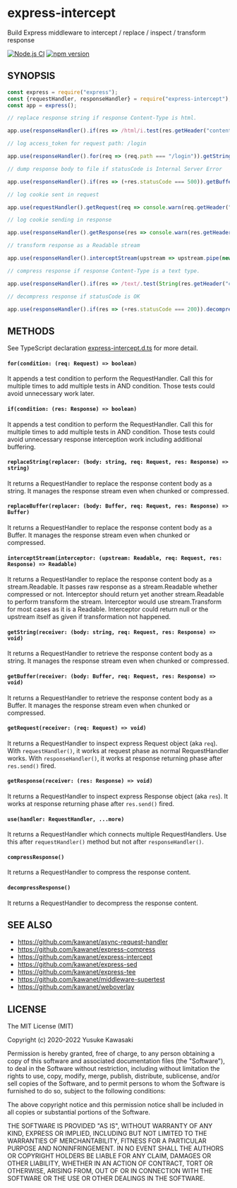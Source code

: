 # express-intercept

Build Express middleware to intercept / replace / inspect / transform response

[![Node.js CI](https://github.com/kawanet/express-intercept/workflows/Node.js%20CI/badge.svg?branch=master)](https://github.com/kawanet/express-intercept/actions/)
[![npm version](https://badge.fury.io/js/express-intercept.svg)](https://www.npmjs.com/package/express-intercept)

## SYNOPSIS

```js
const express = require("express");
const {requestHandler, responseHandler} = require("express-intercept");
const app = express();

// replace response string if response Content-Type is html.

app.use(responseHandler().if(res => /html/i.test(res.getHeader("content-type"))).replaceString(body => body.replace(/MacBook/g, "Surface")));

// log access_token for request path: /login

app.use(responseHandler().for(req => (req.path === "/login")).getString(body => console.warn(JSON.parse(body).access_token)));

// dump response body to file if statusCode is Internal Server Error

app.use(responseHandler().if(res => (+res.statusCode === 500)).getBuffer(body => fs.promises.writeFile("debug", body)));

// log cookie sent in request

app.use(requestHandler().getRequest(req => console.warn(req.getHeader("cookie"))));

// log cookie sending in response

app.use(responseHandler().getResponse(res => console.warn(res.getHeader("set-cookie"))));

// transform response as a Readable stream

app.use(responseHandler().interceptStream(upstream => upstream.pipe(new stream.Transform({...}))));

// compress response if response Content-Type is a text type.

app.use(responseHandler().if(res => /text/.test(String(res.getHeader("content-type")))).compressResponse());

// decompress response if statusCode is OK

app.use(responseHandler().if(res => (+res.statusCode === 200)).decompressResponse());
```

## METHODS

See TypeScript declaration
[express-intercept.d.ts](https://github.com/kawanet/express-intercept/blob/master/types/express-intercept.d.ts)
for more detail.

#### `for(condition: (req: Request) => boolean)`

It appends a test condition to perform the RequestHandler.
Call this for multiple times to add multiple tests in AND condition.
Those tests could avoid unnecessary work later.

#### `if(condition: (res: Response) => boolean)`

It appends a test condition to perform the RequestHandler.
Call this for multiple times to add multiple tests in AND condition.
Those tests could avoid unnecessary response interception work including additional buffering.

#### `replaceString(replacer: (body: string, req: Request, res: Response) => string)`

It returns a RequestHandler to replace the response content body as a string.
It manages the response stream even when chunked or compressed.

#### `replaceBuffer(replacer: (body: Buffer, req: Request, res: Response) => Buffer)`

It returns a RequestHandler to replace the response content body as a Buffer.
It manages the response stream even when chunked or compressed.

#### `interceptStream(interceptor: (upstream: Readable, req: Request, res: Response) => Readable)`

It returns a RequestHandler to replace the response content body as a stream.Readable.
It passes raw response as a stream.Readable whether compressed or not.
Interceptor should return yet another stream.Readable to perform transform the stream.
Interceptor would use stream.Transform for most cases as it is a Readable.
Interceptor could return null or the upstream itself as given if transformation not happened.

#### `getString(receiver: (body: string, req: Request, res: Response) => void)`

It returns a RequestHandler to retrieve the response content body as a string.
It manages the response stream even when chunked or compressed.

#### `getBuffer(receiver: (body: Buffer, req: Request, res: Response) => void)`

It returns a RequestHandler to retrieve the response content body as a Buffer.
It manages the response stream even when chunked or compressed.

#### `getRequest(receiver: (req: Request) => void)`

It returns a RequestHandler to inspect express Request object (aka `req`).
With `requestHandler()`, it works at request phase as normal RequestHandler works.
With `responseHandler()`, it works at response returning phase after `res.send()` fired.

#### `getResponse(receiver: (res: Response) => void)`

It returns a RequestHandler to inspect express Response object (aka `res`).
It works at response returning phase after `res.send()` fired.

#### `use(handler: RequestHandler, ...more)`

It returns a RequestHandler which connects multiple RequestHandlers.
Use this after `requestHandler()` method but not after `responseHandler()`.

#### `compressResponse()`

It returns a RequestHandler to compress the response content.

#### `decompressResponse()`

It returns a RequestHandler to decompress the response content.

## SEE ALSO

- https://github.com/kawanet/async-request-handler
- https://github.com/kawanet/express-compress
- https://github.com/kawanet/express-intercept
- https://github.com/kawanet/express-sed
- https://github.com/kawanet/express-tee
- https://github.com/kawanet/middleware-supertest
- https://github.com/kawanet/weboverlay

## LICENSE

The MIT License (MIT)

Copyright (c) 2020-2022 Yusuke Kawasaki

Permission is hereby granted, free of charge, to any person obtaining a copy
of this software and associated documentation files (the "Software"), to deal
in the Software without restriction, including without limitation the rights
to use, copy, modify, merge, publish, distribute, sublicense, and/or sell
copies of the Software, and to permit persons to whom the Software is
furnished to do so, subject to the following conditions:

The above copyright notice and this permission notice shall be included in all
copies or substantial portions of the Software.

THE SOFTWARE IS PROVIDED "AS IS", WITHOUT WARRANTY OF ANY KIND, EXPRESS OR
IMPLIED, INCLUDING BUT NOT LIMITED TO THE WARRANTIES OF MERCHANTABILITY,
FITNESS FOR A PARTICULAR PURPOSE AND NONINFRINGEMENT. IN NO EVENT SHALL THE
AUTHORS OR COPYRIGHT HOLDERS BE LIABLE FOR ANY CLAIM, DAMAGES OR OTHER
LIABILITY, WHETHER IN AN ACTION OF CONTRACT, TORT OR OTHERWISE, ARISING FROM,
OUT OF OR IN CONNECTION WITH THE SOFTWARE OR THE USE OR OTHER DEALINGS IN THE
SOFTWARE.
